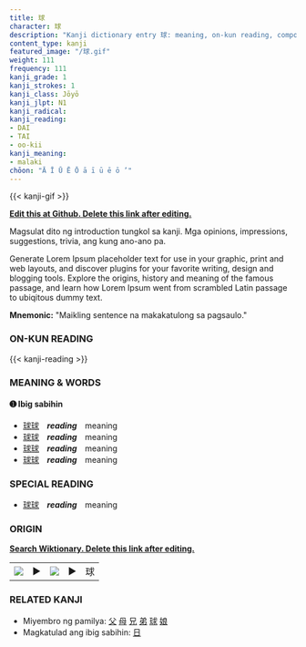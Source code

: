 ```yaml
---
title: 球
character: 球
description: "Kanji dictionary entry 球: meaning, on-kun reading, compounds, origin, related kanji"
content_type: kanji
featured_image: "/球.gif"
weight: 111
frequency: 111
kanji_grade: 1
kanji_strokes: 1
kanji_class: Jōyō
kanji_jlpt: N1
kanji_radical: 
kanji_reading: 
- DAI
- TAI
- oo-kii
kanji_meaning:
- malaki
chōon: "Ā Ī Ū Ē Ō ā ī ū ē ō ’"
---
```

[//]: # (Don't edit the line below. Kanji animated GIF code is automatically generated.)
{{< kanji-gif >}}

[//]: # (Edit below this line.)

**[Edit this at Github. Delete this link after editing.](https://github.com/tim0g/tim/tree/main/content/kanji/球/index.md)**

Magsulat dito ng introduction tungkol sa kanji. Mga opinions, impressions, suggestions, trivia, ang kung ano-ano pa.

Generate Lorem Ipsum placeholder text for use in your graphic, print and web layouts, and discover plugins for your favorite writing, design and blogging tools. Explore the origins, history and meaning of the famous passage, and learn how Lorem Ipsum went from scrambled Latin passage to ubiqitous dummy text.
 
**Mnemonic:** "Maikling sentence na makakatulong sa pagsaulo."

### ON-KUN READING

[//]: # (Don't edit the line below. ON-KUN READING code is automatically generated.)
{{< kanji-reading >}}

### MEANING & WORDS

#### ➊ **Ibig sabihin**
  - [球](../球)[球](../球)　***reading***　meaning
  - [球](../球)[球](../球)　***reading***　meaning
  - [球](../球)[球](../球)　***reading***　meaning
  - [球](../球)[球](../球)　***reading***　meaning

### SPECIAL READING
  - [球](../球)[球](../球)　***reading***　meaning

### ORIGIN

**[Search Wiktionary. Delete this link after editing.](https://wiktionary.org/wiki/球)**
<table class="kanji-table"><tr><td>
<img src="60px-球-bronze.svg.png">
</td><td>▶</td><td>
<img src="60px-球-oracle.svg.png">
</td><td>▶</td>
<td class="kanji-origin">球</td>
</tr></table>

### RELATED KANJI
- Miyembro ng pamilya: [父](../父) [母](../母) [兄](../兄) [弟](../弟) [球](../球) [娘](../娘)
- Magkatulad ang ibig sabihin: [日](../日)

